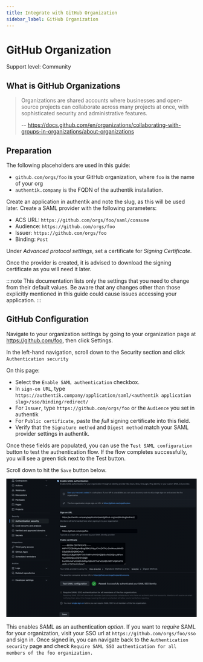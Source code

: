```yaml
---
title: Integrate with GitHub Organization
sidebar_label: GitHub Organization
---
```


# GitHub Organization

<span class="badge badge--secondary">Support level: Community</span>

## What is GitHub Organizations

> Organizations are shared accounts where businesses and open-source projects can collaborate across many projects at once, with sophisticated security and administrative features.
>
> -- https://docs.github.com/en/organizations/collaborating-with-groups-in-organizations/about-organizations

## Preparation

The following placeholders are used in this guide:

- `github.com/orgs/foo` is your GitHub organization, where `foo` is the name of your org
- `authentik.company` is the FQDN of the authentik installation.

Create an application in authentik and note the slug, as this will be used later. Create a SAML provider with the following parameters:

- ACS URL: `https://github.com/orgs/foo/saml/consume`
- Audience: `https://github.com/orgs/foo`
- Issuer: `https://github.com/orgs/foo`
- Binding: `Post`

Under _Advanced protocol settings_, set a certificate for _Signing Certificate_.

Once the provider is created, it is advised to download the signing certificate as you will need it later.

:::note
This documentation lists only the settings that you need to change from their default values. Be aware that any changes other than those explicitly mentioned in this guide could cause issues accessing your application.
:::

## GitHub Configuration

Navigate to your organization settings by going to your organization page at https://github.com/foo, then click Settings.

In the left-hand navigation, scroll down to the Security section and click `Authentication security`

On this page:

- Select the `Enable SAML authentication` checkbox.
- In `sign-on URL`, type `https://authentik.company/application/saml/<authentik application slug>/sso/binding/redirect/`
- For `Issuer`, type `https://github.com/orgs/foo` or the `Audience` you set in authentik
- For `Public certificate`, paste the _full_ signing certificate into this field.
- Verify that the `Signature method` and `Digest method` match your SAML provider settings in authentik.

Once these fields are populated, you can use the `Test SAML configuration` button to test the authentication flow. If the flow completes successfully, you will see a green tick next to the Test button.

Scroll down to hit the `Save` button below.

![Screenshot showing populated GitHub organization SAML settings](ghorg_saml_settings.png)

This enables SAML as an authentication _option_. If you want to _require_ SAML for your organization, visit your SSO url at `https://github.com/orgs/foo/sso` and sign in. Once signed in, you can navigate back to the `Authentication security` page and check `Require SAML SSO authentication for all members of the foo organization.`
